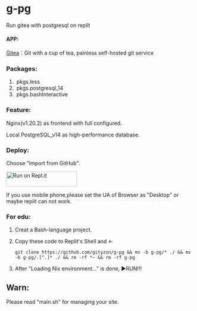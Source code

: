 # g-pg

Run gitea with postgresql on replit

#### APP:

[Gitea](https://github.com/go-gitea/gitea)：Git with a cup of tea, painless self-hosted git service

### Packages:

1. ​    pkgs.less
2. ​    pkgs.postgresql_14
3. ​    pkgs.bashInteractive

### Feature:

Nginx(v1.20.2) as frontend with full configured.

Local PostgreSQL_v14 as high-performance database.

### Deploy:

   Choose "Import from GitHub".

<a href="https://replit.com/github/gityzon/g-pg">
  <img alt="Run on Repl.it" src="https://replit.com/badge/github/github/gityzon" style="height: 40px; width: 190px;" />
</a>

If you use mobile phone,please set the UA of Browser as "Desktop" or maybe replit can not work.

### For edu:

1. Creat a Bash-language project.

2. Copy these code to Replit's Shell and ←

   `git clone https://github.com/gityzon/g-pg && mv -b g-pg/* ./ && mv -b g-pg/.[^.]* ./ && rm -rf *~ && rm -rf g-pg`

3. After "Loading Nix environment..." is done, ▶RUN!!!

## Warn:

Please read "main.sh" for managing your site.


